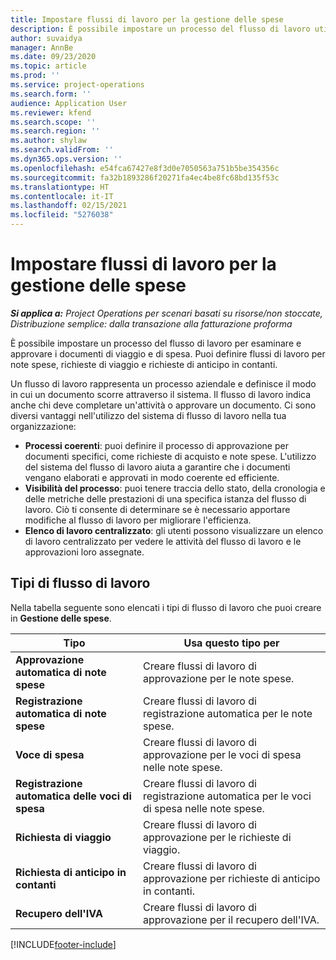 ```yaml
---
title: Impostare flussi di lavoro per la gestione delle spese
description: È possibile impostare un processo del flusso di lavoro utilizzato per esaminare e approvare i documenti di viaggio e di spesa.
author: suvaidya
manager: AnnBe
ms.date: 09/23/2020
ms.topic: article
ms.prod: ''
ms.service: project-operations
ms.search.form: ''
audience: Application User
ms.reviewer: kfend
ms.search.scope: ''
ms.search.region: ''
ms.author: shylaw
ms.search.validFrom: ''
ms.dyn365.ops.version: ''
ms.openlocfilehash: e54fca67427e8f3d0e7050563a751b5be354356c
ms.sourcegitcommit: fa32b1893286f20271fa4ec4be8fc68bd135f53c
ms.translationtype: HT
ms.contentlocale: it-IT
ms.lasthandoff: 02/15/2021
ms.locfileid: "5276038"
---
```

# <a name="set-up-workflows-for-expense-management"></a>Impostare flussi di lavoro per la gestione delle spese

_**Si applica a:** Project Operations per scenari basati su risorse/non stoccate, Distribuzione semplice: dalla transazione alla fatturazione proforma_

È possibile impostare un processo del flusso di lavoro per esaminare e approvare i documenti di viaggio e di spesa. Puoi definire flussi di lavoro per note spese, richieste di viaggio e richieste di anticipo in contanti.

Un flusso di lavoro rappresenta un processo aziendale e definisce il modo in cui un documento scorre attraverso il sistema. Il flusso di lavoro indica anche chi deve completare un'attività o approvare un documento. Ci sono diversi vantaggi nell'utilizzo del sistema di flusso di lavoro nella tua organizzazione:

- **Processi coerenti**: puoi definire il processo di approvazione per documenti specifici, come richieste di acquisto e note spese. L'utilizzo del sistema del flusso di lavoro aiuta a garantire che i documenti vengano elaborati e approvati in modo coerente ed efficiente.
- **Visibilità del processo**: puoi tenere traccia dello stato, della cronologia e delle metriche delle prestazioni di una specifica istanza del flusso di lavoro. Ciò ti consente di determinare se è necessario apportare modifiche al flusso di lavoro per migliorare l'efficienza.
- **Elenco di lavoro centralizzato**: gli utenti possono visualizzare un elenco di lavoro centralizzato per vedere le attività del flusso di lavoro e le approvazioni loro assegnate. 

## <a name="workflow-types"></a>Tipi di flusso di lavoro

Nella tabella seguente sono elencati i tipi di flusso di lavoro che puoi creare in **Gestione delle spese**.


|              <strong>Tipo</strong>              |                   <strong>Usa questo tipo per</strong>                   |
|-------------------------------------------------|-----------------------------------------------------------------------|
|   <strong>Approvazione automatica di note spese</strong> |            Creare flussi di lavoro di approvazione per le note spese.             |
|  <strong>Registrazione automatica di note spese</strong>   |        Creare flussi di lavoro di registrazione automatica per le note spese.        |
|       <strong>Voce di spesa</strong>        |     Creare flussi di lavoro di approvazione per le voci di spesa nelle note spese.      |
| <strong>Registrazione automatica delle voci di spesa</strong> | Creare flussi di lavoro di registrazione automatica per le voci di spesa nelle note spese. |
|       <strong>Richiesta di viaggio</strong>       |          Creare flussi di lavoro di approvazione per le richieste di viaggio.           |
|      <strong>Richiesta di anticipo in contanti</strong>      |         Creare flussi di lavoro di approvazione per richieste di anticipo in contanti.          |
|        <strong>Recupero dell'IVA</strong>        | Creare flussi di lavoro di approvazione per il recupero dell'IVA.  |


[!INCLUDE[footer-include](../includes/footer-banner.md)]